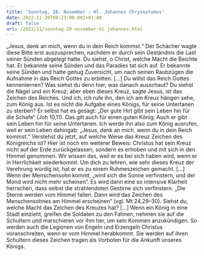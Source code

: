 ```yaml
---
title: 'Sonntag, 20. November : Hl. Johannes Chrysostomus'
date: 2022-11-20T08:23:00.001+01:00
draft: false
url: /2022/11/sonntag-20-november-hl-johannes.html
---
```


„Jesus, denk an mich, wenn du in dein Reich kommst.“ Der Schächer wagte diese Bitte erst auszusprechen, nachdem er durch sein Geständnis die Last seiner Sünden abgelegt hatte. Du siehst, o Christ, welche Macht die Beichte hat. Er bekannte seine Sünden und das Paradies tat sich auf. Er bekannte seine Sünden und hatte genug Zuversicht, um nach seinen Raubzügen die Aufnahme in das Reich Gottes zu erbitten. \[…\] Du willst das Reich Gottes kennenlernen? Was siehst du denn hier, was danach ausschaut? Du siehst die Nägel und ein Kreuz; aber eben dieses Kreuz, sagte Jesus, ist das Zeichen des Reiches. Und ich, ich rufe ihn, den ich am Kreuz hängen sehe, zum König aus. Ist es nicht die Aufgabe eines Königs, für seine Untertanen zu sterben? Er selbst hat es gesagt: „Der gute Hirt gibt sein Leben hin für die Schafe“ (Joh 10,11). Das gilt auch für einen guten König: Auch er gibt sein Leben hin für seine Untertanen. Ich werde ihn also zum König ausrufen, weil er sein Leben dahingab: „Jesus, denk an mich, wenn du in dein Reich kommst.“ Verstehst du jetzt, auf welche Weise das Kreuz Zeichen des Königreichs ist? Hier ist noch ein weiterer Beweis: Christus hat sein Kreuz nicht auf der Erde zurückgelassen, sondern es erhoben und mit sich in den Himmel genommen. Wir wissen das, weil er es bei sich haben wird, wenn er in Herrlichkeit wiederkommt. Um dich zu lehren, wie sehr dieses Kreuz der Verehrung würdig ist, hat er es zu einem Ruhmeszeichen gemacht. \[…\] Wenn der Menschensohn kommt, „wird sich die Sonne verfinstern, und der Mond wird nicht mehr scheinen“. Es wird dann eine so intensive Klarheit herrschen, dass selbst die strahlendsten Gestirne sich verfinstern. „Die Sterne werden vom Himmel fallen. Dann wird das Zeichen des Menschensohnes am Himmel erscheinen“ (vgl. Mt 24,29–30). Siehst du, welche Macht das Zeichen des Kreuzes hat? \[…\] Wenn ein König in eine Stadt einzieht, greifen die Soldaten zu den Fahnen, nehmen sie auf die Schultern und marschieren vor ihm her, um sein Kommen anzukündigen. So werden auch die Legionen von Engeln und Erzengeln Christus voranschreiten, wenn er vom Himmel herabkommt. Sie werden auf ihren Schultern dieses Zeichen tragen als Vorboten für die Ankunft unseres Königs.